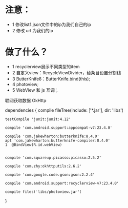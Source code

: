 # 注意：
* 1 修改list1.json文件中的ip为我们自己的ip
* 2 修改 url 为我们的ip

# 做了什么？
* 1 recyclerview展示不同类型的item
* 2 自定义view：RecycleViewDivider，给条目设置分割线
* 3 ButterKnife8：ButterKnife.bind(this);
* 4 photoview;
* 5 WebView 和 js 互调；


联网获取数据
        OkHttp

dependencies {
    compile fileTree(include: ['*.jar'], dir: 'libs')

    testCompile 'junit:junit:4.12'

    compile 'com.android.support:appcompat-v7:23.4.0'

    compile 'com.jakewharton:butterknife:8.4.0'
    apt 'com.jakewharton:butterknife-compiler:8.4.0'
    1  @BindView(R.id.webView)


    compile 'com.squareup.picasso:picasso:2.5.2'

    compile 'com.zhy:okhttputils:2.6.2'

    compile 'com.google.code.gson:gson:2.2.4'

    compile 'com.android.support:recyclerview-v7:23.4.0'

    compile files('libs/photoview.jar')
}